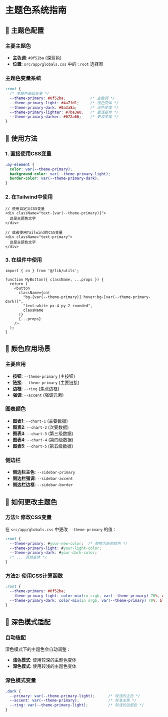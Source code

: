 # 主题色系统指南

## 🎨 主题色配置

### 主要主题色
- **主色调**: `#0f52ba` (深蓝色)
- **位置**: `src/app/globals.css` 中的 `:root` 选择器

### 主题色变量系统

```css
:root {
  /* 主题色基础变量 */
  --theme-primary: #0f52ba;           /* 主色调 */
  --theme-primary-light: #4a7fd1;     /* 浅色变体 */
  --theme-primary-dark: #0a3a8a;      /* 深色变体 */
  --theme-primary-lighter: #7ba3e0;   /* 更浅变体 */
  --theme-primary-darker: #072a66;    /* 更深变体 */
}
```

## 🔧 使用方法

### 1. 直接使用CSS变量
```css
.my-element {
  color: var(--theme-primary);
  background-color: var(--theme-primary-light);
  border-color: var(--theme-primary-dark);
}
```

### 2. 在Tailwind中使用
```tsx
// 使用自定义CSS变量
<div className="text-[var(--theme-primary)]">
  这是主题色文字
</div>

// 或者使用Tailwind的CSS变量
<div className="text-primary">
  这是主题色文字
</div>
```

### 3. 在组件中使用
```tsx
import { cn } from '@/lib/utils';

function MyButton({ className, ...props }) {
  return (
    <button
      className={cn(
        "bg-[var(--theme-primary)] hover:bg-[var(--theme-primary-dark)]",
        "text-white px-4 py-2 rounded",
        className
      )}
      {...props}
    />
  );
}
```

## 🌈 颜色应用场景

### 主要应用
- **按钮**: `--theme-primary` (主按钮)
- **链接**: `--theme-primary` (主要链接)
- **边框**: `--ring` (焦点边框)
- **强调**: `--accent` (强调元素)

### 图表颜色
- **图表1**: `--chart-1` (主要数据)
- **图表2**: `--chart-2` (次要数据)
- **图表3**: `--chart-3` (第三级数据)
- **图表4**: `--chart-4` (第四级数据)
- **图表5**: `--chart-5` (第五级数据)

### 侧边栏
- **侧边栏主色**: `--sidebar-primary`
- **侧边栏强调**: `--sidebar-accent`
- **侧边栏边框**: `--sidebar-border`

## 🎯 如何更改主题色

### 方法1: 修改CSS变量
在 `src/app/globals.css` 中更改 `--theme-primary` 的值：

```css
:root {
  --theme-primary: #your-new-color;  /* 替换为新的颜色 */
  --theme-primary-light: #your-light-color;
  --theme-primary-dark: #your-dark-color;
  /* ... 其他变体 */
}
```

### 方法2: 使用CSS计算函数
```css
:root {
  --theme-primary: #0f52ba;
  --theme-primary-light: color-mix(in srgb, var(--theme-primary) 70%, white);
  --theme-primary-dark: color-mix(in srgb, var(--theme-primary) 70%, black);
}
```

## 📱 深色模式适配

### 自动适配
深色模式下的主题色会自动调整：
- **浅色模式**: 使用较深的主题色变体
- **深色模式**: 使用较浅的主题色变体

### 深色模式变量
```css
.dark {
  --primary: var(--theme-primary-light);      /* 较浅的主色 */
  --accent: var(--theme-primary);             /* 标准主色 */
  --ring: var(--theme-primary-light);         /* 较浅的边框色 */
}
```

